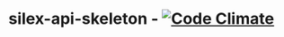# silex-api-skeleton - [![Code Climate](https://codeclimate.com/github/moveis-simonetti/silex-api-skeleton/badges/gpa.svg)](https://codeclimate.com/github/moveis-simonetti/silex-api-skeleton)

